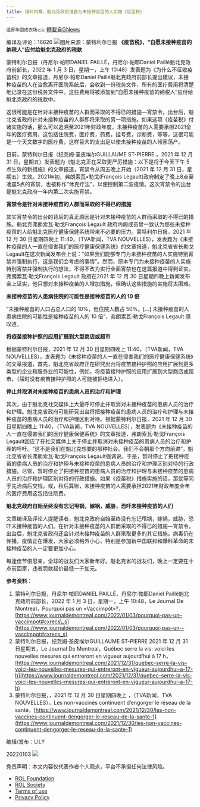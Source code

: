 ```yaml
---
title: 爆料内幕，魁北克政府准备为未接种疫苗的人实施《疫苗税》
---
```

`温哥华圆成农场🇨🇦` [轉載自GNews](https://gnews.org/zh-hans/1819501/)

编译及评论：16626
![](https://assets.gnews.org/wp-content/uploads/2022/01/图片11.png)图片来源：蒙特利尔日报
**《疫苗税》，“自愿未接种疫苗的纳税人”应付给魁北克政府的税款**

蒙特利尔日报（丹尼尔·帕耶DANIEL PAILLÉ，丹尼尔·帕耶Daniel Paillé魁北克政府前部长，2022 年 1 月 3 日，星期一，上午 10:48）发表题为《为什么不征收疫苗税》的文章报道，丹尼尔·帕耶Daniel Paillé魁北克政府前部长提出建议，未接种疫苗的人在治愈离开医院系统后，会收到一份税务文件，所有的医疗费用将清楚地记录在这份税务文件中。这些费用将被添加到“自愿未接种疫苗的纳税人”应付给魁北克政府的税款中。

这很可能是在针对未接种疫苗的人群而采取的不得已的措施—宵禁令，出台后，魁北克省政府针对未接种疫苗的人群即将采取的另一项措施。如果这项《疫苗税》付诸实施的话，那么可以追溯至2021年财政年度，未接种疫苗的人需要承担2021全年的医疗费用，这包括住院费，医疗费，药费，挂号费，诊断费，等等，这很可能是一个天文数字的医疗费，这样巨大的支出足以使未接种疫苗的人倾家荡产。

日前，蒙特利尔日报（纪尧姆·圣皮埃尔GUILLAUME ST-PIERRE ，2021 年 12 月 31 日，星期五）发表题为《魁北克正在采取更严厉措施：以下是将于今天下午 5 点生效的新措施》的文章报道，宵禁令从周五晚上开始（2021 年 12 月 31 日，星期五）生效。2021年初，弗朗索瓦•勒戈(François Legault)政府制定了晚上8点至凌晨5点的宵禁，也被称作“休克疗法”，以便控制第二波疫情。这次宵禁令的出台是魁北克政府一年内第二次实施宵禁。

**宵禁令是针对未接种疫苗的人群而采取的不得已的措施**

其实宵禁令的出台的背后的真正原因是针对未接种疫苗的人群而采取的不得已的措施。魁北克弗朗索瓦·勒戈François Legault 政府内阁成员曾一致认为那些未接种疫苗的人给魁北克医疗健康保健系统带来不必要的压力。蒙特利尔日报，2021 年 12 月 30 日星期四晚上 11:40‎，（TVA新闻，TVA NOUVELLES），发表题为《未接种疫苗的人一直在侵害我们的医疗健康保健系统》的文章报道，魁北克省省长勒戈Legault在这次新闻发布会上说：“如果我们能够专门为未接种疫苗的人实施特别宵禁并强制执行，这是我们会考虑的事情”。然而，原本专门为未接种疫苗的人实施特别宵禁并强制执行的想法，不得不改为实行全面宵禁也在这篇报道中得到证实。弗朗索瓦·勒戈François Legault 政府在2021 年 12 月 30 日星期四晚上新闻发布会上证实，他只想对未接种疫苗的人增加措施，但确认这些措施的实施将太困难。

**未接种疫苗的人患病住院的可能性是接种疫苗的人的 10 倍**

“未接种疫苗的人口占总人口的 10%，但住院人数占 50%。[…] 未接种疫苗的人患病住院的可能性是接种疫苗的人的 10 倍”，弗朗索瓦·勒戈François Legault 感叹道。

**将疫苗接种护照的应用扩展到大型商店或超市**

根据蒙特利尔日报，2021 年 12 月 30 日星期四晚上 11:40‎，（TVA新闻，TVA NOUVELLES），发表题为《未接种疫苗的人一直在侵害我们的医疗健康保健系统》的文章报道，首先，魁北克省政府正在研究出台将疫苗接种护照的应用扩展到更多类型的企业和服务业的可能性，例如，将疫苗接种护照的应用扩展到大型商店或超市，（届时没有疫苗接种护照的人可能被拒绝进入）。

**停止并取消对未接种疫苗的患病人员的治疗和护理**

其次，由于魁北克社交媒体上大量呼吁停止并取消对未接种疫苗的患病人员的治疗和护理。魁北克省政府可能研究出台将把接种疫苗的患病人员的治疗和护理与未接种疫苗的患病人员的治疗和护理区别对待。根据蒙特利尔日报，2021 年 12 月 30 日星期四晚上 11:40‎，（TVA新闻，TVA NOUVELLES），发表题为《未接种疫苗的人一直在侵害我们的医疗健康保健系统》的文章报道，弗朗索瓦·勒戈François Legault回应了在社交媒体上关于停止并取消对未接种疫苗的患病人员的治疗和护理的呼吁。“这不是我们在魁北克想要的那种社会。我们不会朝那个方向前进”，魁北克省省长弗朗索瓦·勒戈François Legault强调说。于是，暂时停止了把接种疫苗的患病人员的治疗和护理与未接种疫苗的患病人员的治疗和护理区别对待的行政措施。尽管，暂时停止了把接种疫苗的患病人员的治疗和护理与未接种疫苗的患病人员的治疗和护理区别对待的行政措施。如果《疫苗税》措施实施的话，那就等同于先治病后交钱，或，秋后算账，未接种疫苗的人需要承担2021年财政年度全年的医疗费用这包括住院费。

**魁北克政府自始至终没有忘记甩锅，嫁祸，威胁，恐吓未接种疫苗的人们**

文章编译及评论人提醒读者，魁北克政府自始至终没有忘记甩锅，嫁祸，威胁，恐吓未接种疫苗的人们。在针对未接种疫苗的人群而采取的不得已的措施—宵禁令，出台后，魁北克省政府还会针对未接种疫苗的人群采取更多的其它措施。病毒仍在传播，疫情正在爆发，大家必须格外小心，特别是参加新中国联邦和爆料革命的未接种疫苗的人一定要更加小心。

每逢佳节倍思亲，全球的战友们大家新年好。魁北克省的战友们，晚上一定要在十点前回家，违者罚款起价最低一千加元。

**参考资料**：

1. 蒙特利尔日报，丹尼尔·帕耶DANIEL PAILLÉ，丹尼尔·帕耶Daniel Paillé魁北克政府前部长，2022 年 1 月 3 日，星期一，上午 10:48，Le Journal De Montreal，Pourquoi pas un «Vaccimpôt»?，[https://www.journaldemontreal.com/2022/01/03/pourquoi-pas-un–vaccimpot#cxrecs\_s](https://www.journaldemontreal.com/2022/01/03/pourquoi-pas-un--vaccimpot#cxrecs_s)
2. 蒙特利尔日报，纪尧姆·圣皮埃尔GUILLAUME ST-PIERRE 2021 年 12 月 31 日星期五，Le Journal De Montreal，Québec serre la vis: voici les nouvelles mesures qui entreront en vigueur aujourd’hui à 17 h，[https://www.journaldemontreal.com/2021/12/31/quebec-serre-la-vis-voici-les-nouvelles-mesures-qui-entreront-en-vigueur-aujourdhui-a-17-h](https://www.journaldemontreal.com/2021/12/31/quebec-serre-la-vis-voici-les-nouvelles-mesures-qui-entreront-en-vigueur-aujourdhui-a-17-h)
3. 蒙特利尔日报，，2021 年 12 月 30 日星期四晚上 ，（TVA新闻，TVA NOUVELLES），Les non-vaccinés continuent d’engorger le réseau de la santé，[https://www.journaldemontreal.com/2021/12/30/les-non-vaccines-continuent-dengorger-le-reseau-de-la-sante-1](https://www.journaldemontreal.com/2021/12/30/les-non-vaccines-continuent-dengorger-le-reseau-de-la-sante-1)


编辑/发布：LILY

20220103
![](https://assets.gnews.org/wp-content/uploads/2021/11/農場文宣-3.jpg)
 

免责声明：本文内容仅代表作者个人观点，平台不承担任何法律风险。

- [ROL Foundation](https://rolfoundation.org/)
- [ROL Society](https://rolsociety.org/)
- [Terms of use](https://gnews.org/terms-of-use-3/)
- [Privacy Policy](https://gnews.org/privacy-policy/)
